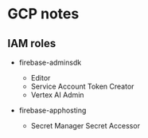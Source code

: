 # GCP notes

## IAM roles

- firebase-adminsdk

  - Editor
  - Service Account Token Creator
  - Vertex AI Admin

- firebase-apphosting

  - Secret Manager Secret Accessor
